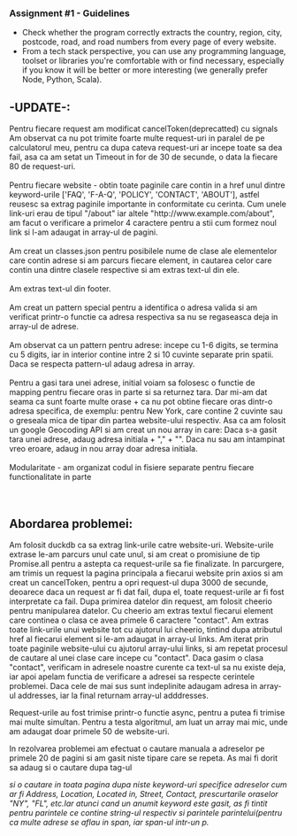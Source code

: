 ### Assignment #1 -  **Guidelines**

- Check whether the program correctly extracts the country, region, city, postcode, road, and road numbers from every page of every website.
- From a tech stack perspective, you can use any programming language, toolset or libraries you're comfortable with or find necessary, especially if you know it will be better or more interesting (we generally prefer Node, Python, Scala).

<h2>-UPDATE-:</h2>
Pentru fiecare request am modificat cancelToken(deprecatted) cu signals
<br>
Am observat ca nu pot trimite foarte multe request-uri in paralel de pe calculatorul meu, pentru ca dupa cateva request-uri ar incepe toate sa dea fail, asa ca am setat un Timeout in for de 30 de secunde, o data la fiecare 80 de request-uri.
<br>
<br>
Pentru fiecare website - obtin toate paginile care contin in a href unul dintre keyword-urile ['FAQ', 'F-A-Q', 'POLICY', 'CONTACT', 'ABOUT'], astfel reusesc sa extrag paginile importante in conformitate cu cerinta. Cum unele link-uri erau de tipul "/about" iar altele "http://www.example.com/about", am facut o verificare a primelor 4 caractere pentru a stii cum formez noul link si l-am adaugat in array-ul de pagini.
<br>
<br>
Am creat un classes.json pentru posibilele nume de clase ale elementelor care contin adrese si am parcurs fiecare element, in cautarea celor care contin una dintre clasele respective si am extras text-ul din ele. 
<br>
<br>
Am extras text-ul din footer.
<br>
<br>
Am creat un pattern special pentru a identifica o adresa valida si am verificat printr-o functie ca adresa respectiva sa nu se regaseasca deja in array-ul de adrese. 
<br>
<br>
Am observat ca un pattern pentru adrese: incepe cu 1-6 digits, se termina cu 5 digits, iar in interior contine intre 2 si 10 cuvinte separate prin spatii. Daca se respecta pattern-ul adaug adresa in array.
<br>
<br>
Pentru a gasi tara unei adrese, initial voiam sa folosesc o functie de mapping pentru fiecare oras in parte si sa returnez tara. Dar mi-am dat seama ca sunt foarte multe orase + ca nu pot obtine fiecare oras dintr-o adresa specifica, de exemplu: pentru New York, care contine 2 cuvinte sau o greseala mica de tipar din partea website-ului respectiv. Asa ca am folosit un google Geocoding API si am creat un nou array in care: Daca s-a gasit tara unei adrese, adaug adresa initiala + "," + "<country>". Daca nu sau am intampinat vreo eroare, adaug in nou array doar adresa initiala.
<br>
<br>
Modularitate - am organizat codul in fisiere separate pentru fiecare functionalitate in parte
<br>
<br>
<br>
  
<h2>Abordarea problemei:</h2> 
Am folosit duckdb ca sa extrag link-urile catre website-uri. Website-urile extrase le-am parcurs unul cate unul, si am creat o promisiune de tip Promise.all pentru a astepta ca request-urile sa fie finalizate.
In parcurgere, am trimis un request la pagina principala a fiecarui website prin axios si am creat un cancelToken, pentru a opri request-ul dupa 3000 de secunde, deoarece daca un request ar fi dat fail, dupa el, toate request-urile ar fi fost interpretate ca fail. 
Dupa primirea datelor din request, am folosit cheerio pentru manipularea datelor. Cu cheerio am extras textul fiecarui element care continea o clasa ce avea primele 6 caractere "contact". Am extras toate link-urile unui website tot cu ajutorul lui cheerio, tintind dupa atributul href al fiecarui element <a> si le-am adaugat in array-ul links.
Am iterat prin toate paginile website-ului cu ajutorul array-ului links, si am repetat procesul de cautare al unei clase care incepe cu "contact". Daca gasim o clasa "contact", verificam in adresele noastre curente ca text-ul sa nu existe deja, iar apoi apelam functia de verificare a adresei sa respecte cerintele problemei. Daca cele de mai sus sunt indeplinite adaugam adresa in array-ul addresses, iar la final returnam array-ul adddresses.

Request-urile au fost trimise printr-o functie async, pentru a putea fi trimise mai multe simultan. 
Pentru a testa algoritmul, am luat un array mai mic, unde am adaugat doar primele 50 de website-uri.

In rezolvarea problemei am efectuat o cautare manuala a adreselor pe primele 20 de pagini si am gasit niste tipare care se repeta.
As mai fi dorit sa adaug si o cautare dupa tag-ul <address> si o cautare in toata pagina dupa niste keyword-uri specifice adreselor cum ar fi Address, Location, Located in,  Street, Contact, prescurtarile oraselor "NY", "FL", etc.Iar atunci cand un anumit keyword este gasit, as fi tintit pentru parintele ce contine string-ul respectiv si parintele parintelui(pentru ca multe adrese se aflau in span, iar span-ul intr-un p.
